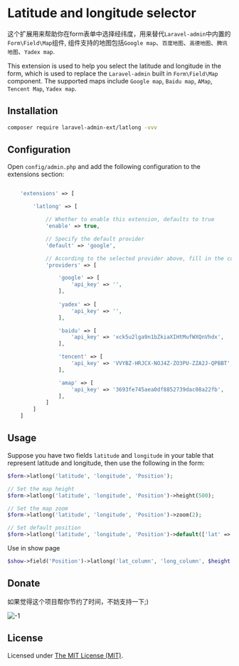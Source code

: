 Latitude and longitude selector
======

这个扩展用来帮助你在form表单中选择经纬度，用来替代`Laravel-admin`中内置的`Form\Field\Map`组件, 组件支持的地图包括`Google map`、`百度地图`、`高德地图`、`腾讯地图`、`Yadex map`.

This extension is used to help you select the latitude and longitude in the form, which is used to replace the  `Laravel-admin` built in `Form\Field\Map` component. The supported maps include `Google map`, `Baidu map`, `AMap`, `Tencent Map`, `Yadex map`.

## Installation

```bash
composer require laravel-admin-ext/latlong -vvv
```

## Configuration

Open `config/admin.php` and add the following configuration to the extensions section:

```php

    'extensions' => [

        'latlong' => [

            // Whether to enable this extension, defaults to true
            'enable' => true,

            // Specify the default provider
            'default' => 'google',

            // According to the selected provider above, fill in the corresponding api_key
            'providers' => [

                'google' => [
                    'api_key' => '',
                ],
                
                'yadex' => [
                    'api_key' => '',
                ],

                'baidu' => [
                    'api_key' => 'xck5u2lga9n1bZkiaXIHtMufWXQnVhdx',
                ],

                'tencent' => [
                    'api_key' => 'VVYBZ-HRJCX-NOJ4Z-ZO3PU-ZZA2J-QPBBT',
                ],

                'amap' => [
                    'api_key' => '3693fe745aea0df8852739dac08a22fb',
                ],
            ]
        ]
    ]

```

## Usage

Suppose you have two fields `latitude` and `longitude` in your table that represent latitude and longitude, then use the following in the form:
```php
$form->latlong('latitude', 'longitude', 'Position');

// Set the map height
$form->latlong('latitude', 'longitude', 'Position')->height(500);

// Set the map zoom
$form->latlong('latitude', 'longitude', 'Position')->zoom(2);

// Set default position
$form->latlong('latitude', 'longitude', 'Position')->default(['lat' => 90, 'lng' => 90]);
```

Use in show page

```php
$show->field('Position')->latlong('lat_column', 'long_column', $height = 400);
```

## Donate

如果觉得这个项目帮你节约了时间，不妨支持一下;)

![-1](https://cloud.githubusercontent.com/assets/1479100/23287423/45c68202-fa78-11e6-8125-3e365101a313.jpg)

License
------------
Licensed under [The MIT License (MIT)](LICENSE).
